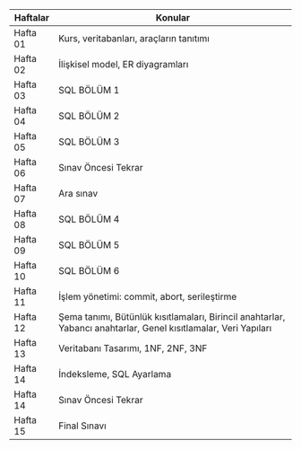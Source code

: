 | Haftalar | Konular
|----------|--------------------------------------------------------------------------|
| Hafta 01 | Kurs, veritabanları, araçların tanıtımı
| Hafta 02 | İlişkisel model, ER diyagramları
| Hafta 03 | SQL BÖLÜM 1
| Hafta 04 | SQL BÖLÜM 2
| Hafta 05 | SQL BÖLÜM 3
| Hafta 06 | Sınav Öncesi Tekrar
| Hafta 07 | Ara sınav
| Hafta 08 | SQL BÖLÜM 4
| Hafta 09 | SQL BÖLÜM 5
| Hafta 10 | SQL BÖLÜM 6
| Hafta 11 | İşlem yönetimi: commit, abort, serileştirme |
| Hafta 12 | Şema tanımı, Bütünlük kısıtlamaları, Birincil anahtarlar, Yabancı anahtarlar, Genel kısıtlamalar, Veri Yapıları |
| Hafta 13 | Veritabanı Tasarımı, 1NF, 2NF, 3NF|
| Hafta 14 | İndeksleme, SQL Ayarlama |
| Hafta 14 | Sınav Öncesi Tekrar |
| Hafta 15 | Final Sınavı
